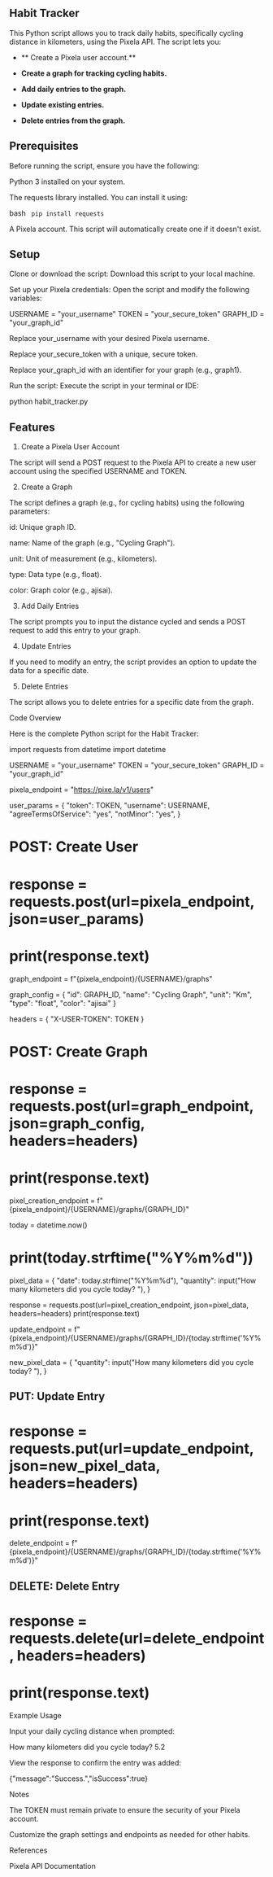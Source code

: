 
## Habit Tracker

This Python script allows you to track daily habits, specifically cycling distance in kilometers, using the Pixela API. The script lets you:

- ** Create a Pixela user account.**

- **Create a graph for tracking cycling habits.**

- **Add daily entries to the graph.**

- **Update existing entries.**

- **Delete entries from the graph.**

## Prerequisites

Before running the script, ensure you have the following:

Python 3 installed on your system.

The requests library installed. You can install it using:

bash `` pip install requests``

A Pixela account. This script will automatically create one if it doesn't exist.

## Setup

Clone or download the script:
Download this script to your local machine.

Set up your Pixela credentials:
Open the script and modify the following variables:

USERNAME = "your_username"
TOKEN = "your_secure_token"
GRAPH_ID = "your_graph_id"

Replace your_username with your desired Pixela username.

Replace your_secure_token with a unique, secure token.

Replace your_graph_id with an identifier for your graph (e.g., graph1).

Run the script:
Execute the script in your terminal or IDE:

python habit_tracker.py

## Features

1. Create a Pixela User Account

The script will send a POST request to the Pixela API to create a new user account using the specified USERNAME and TOKEN.

2. Create a Graph

The script defines a graph (e.g., for cycling habits) using the following parameters:

id: Unique graph ID.

name: Name of the graph (e.g., "Cycling Graph").

unit: Unit of measurement (e.g., kilometers).

type: Data type (e.g., float).

color: Graph color (e.g., ajisai).

3. Add Daily Entries

The script prompts you to input the distance cycled and sends a POST request to add this entry to your graph.

4. Update Entries

If you need to modify an entry, the script provides an option to update the data for a specific date.

5. Delete Entries

The script allows you to delete entries for a specific date from the graph.

Code Overview

Here is the complete Python script for the Habit Tracker:

import requests
from datetime import datetime

USERNAME = "your_username"
TOKEN = "your_secure_token"
GRAPH_ID = "your_graph_id"

pixela_endpoint = "https://pixe.la/v1/users"

user_params = {
    "token": TOKEN,
    "username": USERNAME,
    "agreeTermsOfService": "yes",
    "notMinor": "yes",
}

#  POST: Create User
# response = requests.post(url=pixela_endpoint, json=user_params)
# print(response.text)

graph_endpoint = f"{pixela_endpoint}/{USERNAME}/graphs"

graph_config = {
    "id": GRAPH_ID,
    "name": "Cycling Graph",
    "unit": "Km",
    "type": "float",
    "color": "ajisai"
}

headers = {
    "X-USER-TOKEN": TOKEN
}

#  POST: Create Graph
# response = requests.post(url=graph_endpoint, json=graph_config, headers=headers)
# print(response.text)

pixel_creation_endpoint = f"{pixela_endpoint}/{USERNAME}/graphs/{GRAPH_ID}"

today = datetime.now()
# print(today.strftime("%Y%m%d"))

pixel_data = {
    "date": today.strftime("%Y%m%d"),
    "quantity": input("How many kilometers did you cycle today? "),
}

response = requests.post(url=pixel_creation_endpoint, json=pixel_data, headers=headers)
print(response.text)

update_endpoint = f"{pixela_endpoint}/{USERNAME}/graphs/{GRAPH_ID}/{today.strftime('%Y%m%d')}"

new_pixel_data = {
    "quantity": input("How many kilometers did you cycle today? "),
}

## PUT: Update Entry
# response = requests.put(url=update_endpoint, json=new_pixel_data, headers=headers)
# print(response.text)

delete_endpoint = f"{pixela_endpoint}/{USERNAME}/graphs/{GRAPH_ID}/{today.strftime('%Y%m%d')}"

## DELETE: Delete Entry
# response = requests.delete(url=delete_endpoint, headers=headers)
# print(response.text)

Example Usage

Input your daily cycling distance when prompted:

How many kilometers did you cycle today? 5.2

View the response to confirm the entry was added:

{"message":"Success.","isSuccess":true}

Notes

The TOKEN must remain private to ensure the security of your Pixela account.

Customize the graph settings and endpoints as needed for other habits.

References

Pixela API Documentation
